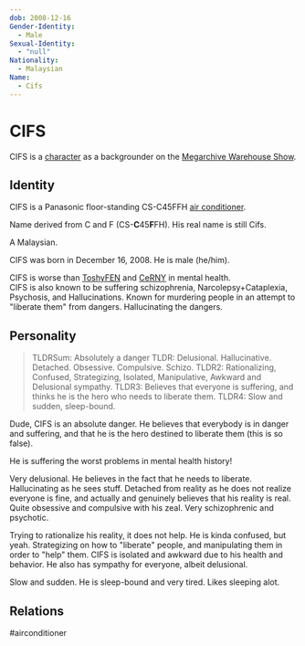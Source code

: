 ```yaml
---
dob: 2008-12-16
Gender-Identity:
  - Male
Sexual-Identity:
  - "null"
Nationality:
  - Malaysian
Name:
  - Cifs
---
```

# CIFS

CIFS is a [character](Characters.md) as a backgrounder on the [Megarchive Warehouse Show](Megarchive%20Warehouse%20Show.md).
## Identity

CIFS is a Panasonic floor-standing CS-C45FFH [air conditioner](../../Species/Air%20Conditioners.md). 

Name derived from C and F (CS-**C**45**F**FH). His real name is still Cifs.

A Malaysian.

CIFS was born in December 16, 2008. He is male (he/him).

CIFS is worse than [ToshyFEN](../../Characters/Air%20Conditioners/ToshyFEN/ToshyFEN.md) and [CeRNY](CeRNY.md) in mental health.  
CIFS is also known to be suffering schizophrenia, Narcolepsy+Cataplexia, Psychosis, and Hallucinations.
Known for murdering people in an attempt to "liberate them" from dangers. Hallucinating the dangers.

## Personality

> TLDRSum: Absolutely a danger
> TLDR: Delusional. Hallucinative. Detached. Obsessive. Compulsive. Schizo.
> TLDR2: Rationalizing, Confused, Strategizing, Isolated, Manipulative, Awkward and Delusional sympathy.
> TLDR3: Believes that everyone is suffering, and thinks he is the hero who needs to liberate them.
> TLDR4: Slow and sudden, sleep-bound.

Dude, CIFS is an absolute danger. He believes that everybody is in danger and suffering, and that he is the hero destined to liberate them (this is so false).

He is suffering the worst problems in mental health history!

Very delusional. He believes in the fact that he needs to liberate. Hallucinating as he sees stuff. Detached from reality as he does not realize everyone is fine, and actually and genuinely believes that his reality is real. Quite obsessive and compulsive with his zeal. Very schizophrenic and psychotic.

Trying to rationalize his reality, it does not help. He is kinda confused, but yeah. Strategizing on how to "liberate" people, and manipulating them in order to "help" them. CIFS is isolated and awkward due to his health and behavior. He also has sympathy for everyone, albeit delusional.

Slow and sudden. He is sleep-bound and very tired. Likes sleeping alot.

## Relations

#airconditioner 